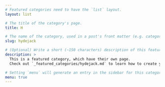 ```yaml
---
# Featured categories need to have the `list` layout.
layout: list

# The title of the category's page.
title: H

# The name of the category, used in a post's front matter (e.g. category: <slug>).
slug: hydejack

# (Optional) Write a short (~150 characters) description of this featured category.
description: >
  This is a featured category, which have their own page.
  Check out `_featured_categories/hydejack.md` to learn how to create your own.

# Setting `menu` will generate an entry in the sidebar for this category.
menu: true
---
```

